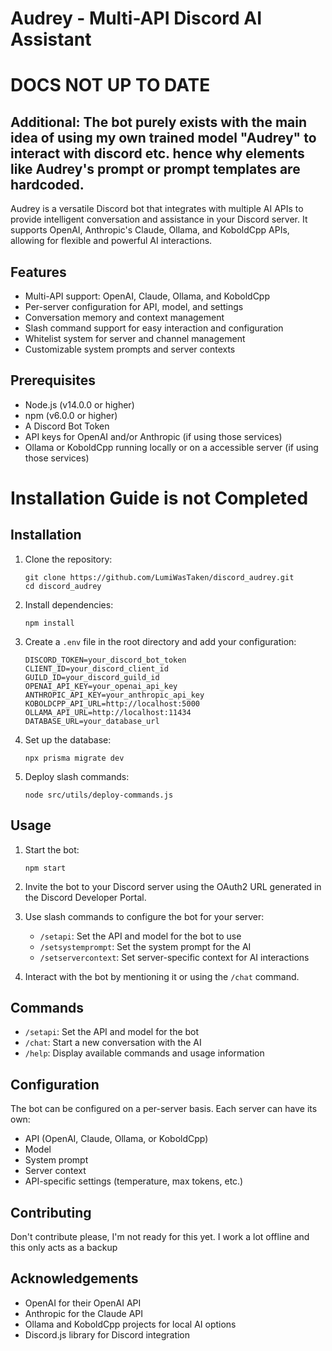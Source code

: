 # Audrey - Multi-API Discord AI Assistant

# DOCS NOT UP TO DATE

## Additional: The bot purely exists with the main idea of using my own trained model "Audrey" to interact with discord etc. hence why elements like Audrey's prompt or prompt templates are hardcoded.

Audrey is a versatile Discord bot that integrates with multiple AI APIs to provide intelligent conversation and assistance in your Discord server. It supports OpenAI, Anthropic's Claude, Ollama, and KoboldCpp APIs, allowing for flexible and powerful AI interactions.

## Features

- Multi-API support: OpenAI, Claude, Ollama, and KoboldCpp
- Per-server configuration for API, model, and settings
- Conversation memory and context management
- Slash command support for easy interaction and configuration
- Whitelist system for server and channel management
- Customizable system prompts and server contexts

## Prerequisites

- Node.js (v14.0.0 or higher)
- npm (v6.0.0 or higher)
- A Discord Bot Token
- API keys for OpenAI and/or Anthropic (if using those services)
- Ollama or KoboldCpp running locally or on a accessible server (if using those services)


# Installation Guide is not Completed

## Installation

1. Clone the repository:
   ```
   git clone https://github.com/LumiWasTaken/discord_audrey.git
   cd discord_audrey
   ```

2. Install dependencies:
   ```
   npm install
   ```

3. Create a `.env` file in the root directory and add your configuration:
   ```
   DISCORD_TOKEN=your_discord_bot_token
   CLIENT_ID=your_discord_client_id
   GUILD_ID=your_discord_guild_id
   OPENAI_API_KEY=your_openai_api_key
   ANTHROPIC_API_KEY=your_anthropic_api_key
   KOBOLDCPP_API_URL=http://localhost:5000
   OLLAMA_API_URL=http://localhost:11434
   DATABASE_URL=your_database_url
   ```

4. Set up the database:
   ```
   npx prisma migrate dev
   ```

5. Deploy slash commands:
   ```
   node src/utils/deploy-commands.js
   ```

## Usage

1. Start the bot:
   ```
   npm start
   ```

2. Invite the bot to your Discord server using the OAuth2 URL generated in the Discord Developer Portal.

3. Use slash commands to configure the bot for your server:
   - `/setapi`: Set the API and model for the bot to use
   - `/setsystemprompt`: Set the system prompt for the AI
   - `/setservercontext`: Set server-specific context for AI interactions

4. Interact with the bot by mentioning it or using the `/chat` command.

## Commands

- `/setapi`: Set the API and model for the bot
- `/chat`: Start a new conversation with the AI
- `/help`: Display available commands and usage information

## Configuration

The bot can be configured on a per-server basis. Each server can have its own:

- API (OpenAI, Claude, Ollama, or KoboldCpp)
- Model
- System prompt
- Server context
- API-specific settings (temperature, max tokens, etc.)

## Contributing

Don't contribute please, I'm not ready for this yet. I work a lot offline and this only acts as a backup

## Acknowledgements

- OpenAI for their OpenAI API
- Anthropic for the Claude API
- Ollama and KoboldCpp projects for local AI options
- Discord.js library for Discord integration